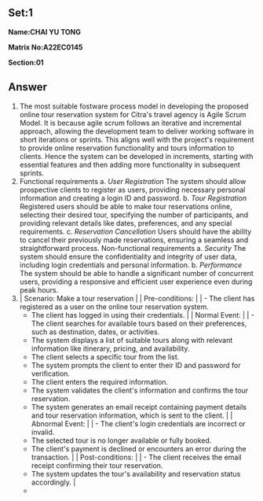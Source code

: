 ## Set:1

**Name:CHAI YU TONG**

**Matrix No:A22EC0145**

**Section:01**

## Answer
1. The most suitable fostware process model in developing the proposed online tour reservation system for Citra's travel agency is Agile Scrum Model. It is because agile scrum follows an iterative and incremental approach, allowing the development team to deliver working software in short iterations or sprints. This aligns well with the project's requirement to provide online reservation functionality and tours information to clients. Hence the system can be developed in increments, starting with essential features and then adding more functionality in subsequent sprints.
2. Functional requirements
   a. *User Registration*
      The system should allow prospective clients to register as users, providing necessary personal information and creating a login ID and password.
   b. *Tour Registration*
      Registered users should be able to make tour reservations online, selecting their desired tour, specifying the number of participants, and providing relevant details like dates, preferences, and any special requirements.
   c. *Reservation Cancellation*
      Users should have the ability to cancel their previously made reservations, ensuring a seamless and straightforward process.
   Non-functional requirements
   a. *Security*
      The system should ensure the confidentiality and integrity of user data, including login credentials and personal information.
   b. *Performance*
      The system should be able to handle a significant number of concurrent users, providing a responsive and efficient user experience even during peak hours.
3.
   | Scenario: Make a tour reservation |
   | Pre-conditions: |
   | - The client has registered as a user on the online tour reservation system.
     - The client has logged in using their credentials. |
   | Normal Event: |
   |  - The client searches for available tours based on their preferences, such as destination, dates, or activities.
     - The system displays a list of suitable tours along with relevant information like itinerary, pricing, and availability.
     - The client selects a specific tour from the list.
     - The system prompts the client to enter their ID and password for verification.
     - The client enters the required information.
     - The system validates the client's information and confirms the tour reservation.
     - The system generates an email receipt containing payment details and tour reservation information, which is sent to the client. |
   | Abnormal Event: |
   | - The client's login credentials are incorrect or invalid.
     - The selected tour is no longer available or fully booked.
     - The client's payment is declined or encounters an error during the transaction. |
   | Post-conditions: |
   | - The client receives the email receipt confirming their tour reservation.
     - The system updates the tour's availability and reservation status accordingly. |
     - 

